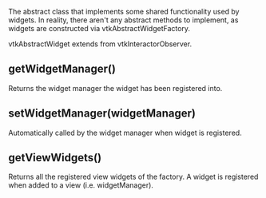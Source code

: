 The abstract class that implements some shared functionality used by widgets. In
reality, there aren't any abstract methods to implement, as widgets are
constructed via vtkAbstractWidgetFactory.

vtkAbstractWidget extends from vtkInteractorObserver.

## getWidgetManager()
Returns the widget manager the widget has been registered into.

## setWidgetManager(widgetManager)
Automatically called by the widget manager when widget is registered.

## getViewWidgets()
Returns all the registered view widgets of the factory.
A widget is registered when added to a view (i.e. widgetManager).
